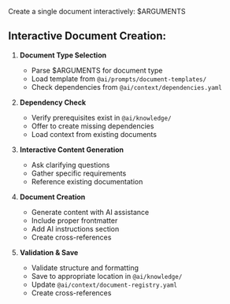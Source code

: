 Create a single document interactively: $ARGUMENTS

## Interactive Document Creation:

1. **Document Type Selection**

   - Parse $ARGUMENTS for document type
   - Load template from `@ai/prompts/document-templates/`
   - Check dependencies from `@ai/context/dependencies.yaml`

2. **Dependency Check**

   - Verify prerequisites exist in `@ai/knowledge/`
   - Offer to create missing dependencies
   - Load context from existing documents

3. **Interactive Content Generation**

   - Ask clarifying questions
   - Gather specific requirements
   - Reference existing documentation

4. **Document Creation**

   - Generate content with AI assistance
   - Include proper frontmatter
   - Add AI instructions section
   - Create cross-references

5. **Validation & Save**
   - Validate structure and formatting
   - Save to appropriate location in `@ai/knowledge/`
   - Update `@ai/context/document-registry.yaml`
   - Create cross-references
